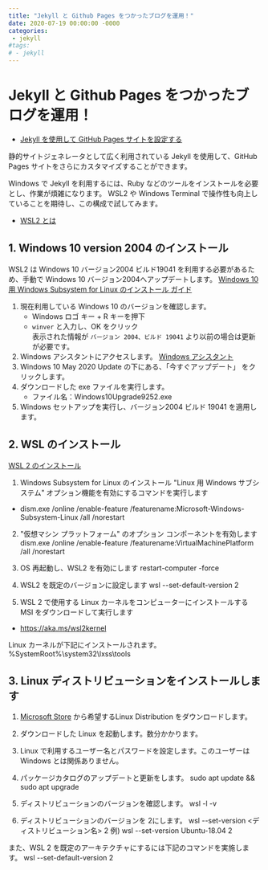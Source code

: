 ```yaml
---
title: "Jekyll と Github Pages をつかったブログを運用！"
date: 2020-07-19 00:00:00 -0000
categories: 
 - jekyll
#tags: 
# - jekyll
---
```


# Jekyll と Github Pages をつかったブログを運用！
+ [Jekyll を使用して GitHub Pages サイトを設定する](https://docs.github.com/ja/github/working-with-github-pages/setting-up-a-github-pages-site-with-jekyll)

静的サイトジェネレータとして広く利用されている Jekyll を使用して、GitHub Pages サイトをさらにカスタマイズすることができます。

Windows で Jekyll を利用するには、Ruby などのツールをインストールを必要とし、作業が煩雑になります。
WSL2 や Windows Terminal で操作性も向上していることを期待し、この構成で試してみます。

+ [WSL2 とは](https://forest.watch.impress.co.jp/docs/shseri/win10may2020/1250493.html)

## 1. Windows 10 version 2004 のインストール
WSL2 は Windows 10 バージョン2004 ビルド19041 を利用する必要があるため、手動で Windows 10 バージョン2004へアップデートします。
[Windows 10 用 Windows Subsystem for Linux のインストール ガイド](https://docs.microsoft.com/ja-jp/windows/wsl/install-win10)

1. 現在利用している Windows 10 のバージョンを確認します。
    + Windows ロゴ キー + R キーを押下
    + `winver` と入力し、OK をクリック  
    表示された情報が `バージョン 2004、ビルド 19041` より以前の場合は更新が必要です。
2. Windows アシスタントにアクセスします。
    [Windows アシスタント](https://www.microsoft.com/software-download/windows10)
3. Windows 10 May 2020 Update の下にある、「今すぐアップデート」 をクリックします。
4. ダウンロードした exe ファイルを実行します。
    + ファイル名：Windows10Upgrade9252.exe
5. Windows セットアップを実行し、バージョン2004 ビルド 19041 を適用します。

## 2. WSL のインストール
[WSL 2 のインストール](https://docs.microsoft.com/ja-jp/windows/wsl/install-win10)

1. Windows Subsystem for Linux のインストール
"Linux 用 Windows サブシステム" オプション機能を有効にするコマンドを実行します
+ dism.exe /online /enable-feature /featurename:Microsoft-Windows-Subsystem-Linux /all /norestart

2. "仮想マシン プラットフォーム" のオプション コンポーネントを有効します
dism.exe /online /enable-feature /featurename:VirtualMachinePlatform /all /norestart

3. OS 再起動し、WSL2 を有効にします
restart-computer -force

4. WSL2 を既定のバージョンに設定します
wsl --set-default-version 2

5. WSL 2 で使用する Linux カーネルをコンピューターにインストールする MSI をダウンロードして実行します
+ https://aka.ms/wsl2kernel

Linux カーネルが下記にインストールされます。
%SystemRoot%\system32\lxss\tools

## 3. Linux ディストリビューションをインストールします
1. [Microsoft Store](https://aka.ms/wslstore) から希望するLinux Distribution をダウンロードします。

2. ダウンロードした Linux を起動します。数分かかります。

3. Linux で利用するユーザー名とパスワードを設定します。このユーザーは Windows とは関係ありません。

4. パッケージカタログのアップデートと更新をします。
sudo apt update && sudo apt upgrade

5. ディストリビューションのバージョンを確認します。
wsl -l -v

5. ディストリビューションのバージョンを 2にします。
wsl --set-version <ディストリビューション名> 2
例) wsl --set-version Ubuntu-18.04 2

また、WSL 2 を既定のアーキテクチャにするには下記のコマンドを実施します。
wsl --set-default-version 2






